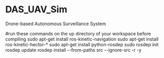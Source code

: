 # DAS_UAV_Sim
Drone-based Autonomous Surveillance System


#run these commands on the up directory of your workspace before compiling
sudo apt-get install ros-kinetic-navigation
sudo apt-get install ros-kinetic-hector-*
sudo apt-get install python-rosdep
sudo rosdep init
rosdep update
rosdep install --from-paths src --ignore-src -r -y
